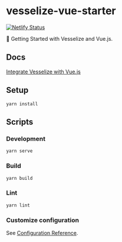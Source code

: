 # vesselize-vue-starter

[![Netlify Status](https://api.netlify.com/api/v1/badges/0d484d00-67ad-4d19-9694-6ebac347d69a/deploy-status)](https://app.netlify.com/sites/vesselize-vue-starter/deploys)

🌱 Getting Started with Vesselize and Vue.js.

## Docs

[Integrate Vesselize with Vue.js](https://vesselize.js.org/guide/integration-vue.html)

## Setup

```
yarn install
```

## Scripts

### Development

```
yarn serve
```

### Build

```
yarn build
```

### Lint

```
yarn lint
```

### Customize configuration

See [Configuration Reference](https://cli.vuejs.org/config/).
